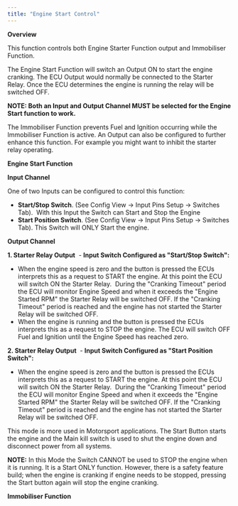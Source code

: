 ```yaml
---
title: "Engine Start Control"
---
```


**Overview**


This function controls both Engine Starter Function output and Immobiliser Function.


The Engine Start Function will switch an Output ON to start the engine cranking. The ECU Output would normally be connected to the Starter Relay. Once the ECU determines the engine is running the relay will be switched OFF.

**NOTE: Both an Input and Output Channel MUST be selected for the Engine Start function to work.**


The Immobiliser Function prevents Fuel and Ignition occurring while the Immobiliser Function is active. An Output can also be configured to further enhance this function. For example you might want to inhibit the starter relay operating.




**Engine Start Function**&nbsp;



**Input Channel**


One of two Inputs can be configured to control this function:


* **Start/Stop Switch**. (See Config View -\> Input Pins Setup -\> Switches Tab).&nbsp; With this Input the Switch can Start and Stop the Engine
* **Start Position Switch**. (See Config View -\> Input Pins Setup -\> Switches Tab). This Switch will ONLY Start the engine.


**Output Channel**


**&#49;. Starter Relay Output**&nbsp; - **Input Switch Configured as "Start/Stop Switch":**&nbsp;


* When the engine speed is zero and the button is pressed the ECUs interprets this as a request to START the engine. At this point the ECU will switch ON the Starter Relay.&nbsp; During the "Cranking Timeout" period the ECU will monitor Engine Speed and when it exceeds the "Engine Started RPM" the Starter Relay will be switched OFF. If the "Cranking Timeout" period is reached and the engine has not started the Starter Relay will be switched OFF.&nbsp;
* When the engine is running and the button is pressed the ECUs interprets this as a request to STOP the engine. The ECU will switch OFF Fuel and Ignition until the Engine Speed has reached zero.



**&#50;. Starter Relay Output**&nbsp; - **Input Switch Configured as "Start Position Switch":**&nbsp;


* When the engine speed is zero and the button is pressed the ECUs interprets this as a request to START the engine. At this point the ECU will switch ON the Starter Relay.&nbsp; During the "Cranking Timeout" period the ECU will monitor Engine Speed and when it exceeds the "Engine Started RPM" the Starter Relay will be switched OFF. If the "Cranking Timeout" period is reached and the engine has not started the Starter Relay will be switched OFF.&nbsp;


This mode is more used in Motorsport applications. The Start Button starts the engine and the Main kill switch is used to shut the engine down and disconnect power from all systems.


**NOTE:** In this Mode the Switch CANNOT be used to STOP the engine when it is running. It is a Start ONLY function. However, there is a safety feature build; when the engine is cranking if engine needs to be stopped, pressing the Start button again will stop the engine cranking.



**Immobiliser Function**&nbsp;



